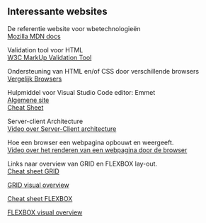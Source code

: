 ## Interessante websites

De referentie website voor wbetechnologieën     
[Mozilla MDN docs](https://developer.mozilla.org/en-US/docs/Web/Reference)   
      
Validation tool voor HTML      
[W3C MarkUp Validation Tool](https://validator.w3.org/)        

Ondersteuning van HTML en/of CSS door verschillende browsers     
[Vergelijk Browsers](https://caniuse.com/)  

Hulpmiddel voor Visual Studio Code editor: Emmet      
[Algemene site](https://emmet.io/)           
[Cheat Sheet](https://docs.emmet.io/cheat-sheet/)          
      
Server-client Architecture       
[Video over Server-Client architecture](https://www.youtube.com/watch?v=RsQ1tFLwldY&ab_channel=NaturalProgrammer)          

Hoe een browser een webpagina opbouwt en weergeeft.        
[Video over het renderen van een webpagina door de browser](https://www.youtube.com/watch?v=DuSURHrZG6I&ab_channel=AlZimmerman)

Links naar overview van GRID en FLEXBOX lay-out.         
[Cheat sheet GRID](https://yoksel.github.io/grid-cheatsheet/)

[GRID visual overview](https://grid.malven.co/)      
     
[Cheat sheet FLEXBOX](https://yoksel.github.io/flex-cheatsheet/)
     
[FLEXBOX visual overview](https://flexbox.malven.co/)